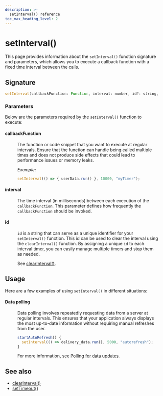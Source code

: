 ```yaml
---
description: >-
  setInterval() reference
toc_max_heading_level: 2
---
```


# setInterval()

This page provides information about the `setInterval()` function signature and parameters, which allows you to execute a callback function with a fixed time interval between the calls.


<ZoomImage src="/img/settimeout-function.png" alt="setInterval()" caption="setInterval()" />



## Signature

```javascript
setInterval(callbackFunction: Function, interval: number, id?: string, args?: any)
```


### Parameters

Below are the parameters required by the `setInterval()` function to execute:


#### callbackFunction

<dd>

The function or code snippet that you want to execute at regular intervals. Ensure that the function can handle being called multiple times and does not produce side effects that could lead to performance issues or memory leaks.

*Example:*

```js
setInterval(() => { userData.run() }, 10000, "myTimer");
```

</dd>

#### interval

<dd>

The time interval (in milliseconds) between each execution of the `callbackFunction`. This parameter defines how frequently the `callbackFunction` should be invoked. 

</dd>

#### id

<dd>

`id` is a string that can serve as a unique identifier for your `setInterval()` function. This id can be used to clear the interval using the `clearInterval()` function. By assigning a unique `id` to each interval timer, you can easily manage multiple timers and stop them as needed.

See [clearInterval()](/reference/appsmith-framework/widget-actions/clear-interval).

</dd>

## Usage

Here are a few examples of using `setInterval()` in different situations:





#### Data polling

<dd>

Data polling involves repeatedly requesting data from a server at regular intervals. This ensures that your application always displays the most up-to-date information without requiring manual refreshes from the user.


```js
startAutoRefresh() {
  setInterval(() => delivery_data.run(), 5000, "autorefresh");
}
```

For more information, see [Polling for data updates](/build-apps/how-to-guides/setup-polling).

</dd>


## See also
- [clearInterval()](/reference/appsmith-framework/widget-actions/clear-interval)
- [setTimeout()](/reference/appsmith-framework/widget-actions/set-timeout)
